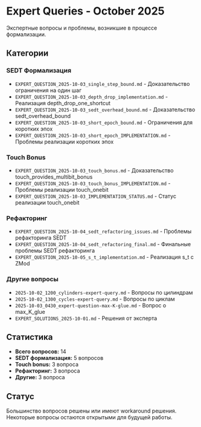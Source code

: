# Expert Queries - October 2025

Экспертные вопросы и проблемы, возникшие в процессе формализации.

## Категории

### SEDT Формализация
- `EXPERT_QUESTION_2025-10-03_single_step_bound.md` - Доказательство ограничения на один шаг
- `EXPERT_QUESTION_2025-10-03_depth_drop_implementation.md` - Реализация depth_drop_one_shortcut
- `EXPERT_QUESTION_2025-10-03_sedt_overhead_bound.md` - Доказательство sedt_overhead_bound
- `EXPERT_QUESTION_2025-10-03_short_epoch_bound.md` - Ограничения для коротких эпох
- `EXPERT_QUESTION_2025-10-03_short_epoch_IMPLEMENTATION.md` - Проблемы реализации коротких эпох

### Touch Bonus
- `EXPERT_QUESTION_2025-10-03_touch_bonus.md` - Доказательство touch_provides_multibit_bonus
- `EXPERT_QUESTION_2025-10-03_touch_bonus_IMPLEMENTATION.md` - Проблемы реализации touch_onebit
- `EXPERT_QUESTION_2025-10-03_IMPLEMENTATION_STATUS.md` - Статус реализации touch_onebit

### Рефакторинг
- `EXPERT_QUESTION_2025-10-04_sedt_refactoring_issues.md` - Проблемы рефакторинга SEDT
- `EXPERT_QUESTION_2025-10-04_sedt_refactoring_final.md` - Финальные проблемы SEDT рефакторинга
- `EXPERT_QUESTION_2025-10-05_s_t_implementation.md` - Реализация s_t с ZMod

### Другие вопросы
- `2025-10-02_1200_cylinders-expert-query.md` - Вопросы по цилиндрам
- `2025-10-02_1300_cycles-expert-query.md` - Вопросы по циклам
- `2025-10-03_0430_expert-question-max-K-glue.md` - Вопрос о max_K_glue
- `EXPERT_SOLUTIONS_2025-10-01.md` - Решения от эксперта

## Статистика

- **Всего вопросов:** 14
- **SEDT формализация:** 5 вопросов
- **Touch bonus:** 3 вопроса
- **Рефакторинг:** 3 вопроса
- **Другие:** 3 вопроса

## Статус

Большинство вопросов решены или имеют workaround решения. Некоторые вопросы остаются открытыми для будущей работы.